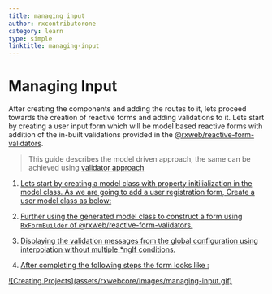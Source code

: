 ```yaml
---
title: managing input
author: rxcontributorone
category: learn
type: simple
linktitle: managing-input
---
```

# Managing Input  

After creating the components and adding the routes to it, lets proceed towards the creation of reactive forms and adding validations to it. Lets start by creating a user input form which will be model based reactive forms with addition of the in-built validations provided in the <a class="redirect-link" href="/getting-started">@rxweb/reactive-form-validators</a>.

> This guide describes the model driven approach, the same can be achieved using <a target="_blank" class="redirect-link" href="form-validations/alpha/validators">validator</b> approach 

1) Lets start by creating a model class with property initilialization in the model class. As we are going to add a user registration form, Create a user model class as below:

<div component="app-code" key="managing-input-add-model"></div>

2) Further using the generated model class to construct a form using `RxFormBuilder` of @rxweb/reactive-form-validators. 

<div component="app-code" key="managing-input-add-component"></div>

3) Displaying the validation messages from the global configuration using interpolation without multiple *ngIf conditions.

<div component="app-code" key="managing-input-add-html"></div>

4) After completing the following steps the form looks like :

<div class="container">
![Creating Projects](assets/rxwebcore/Images/managing-input.gif)
</div>